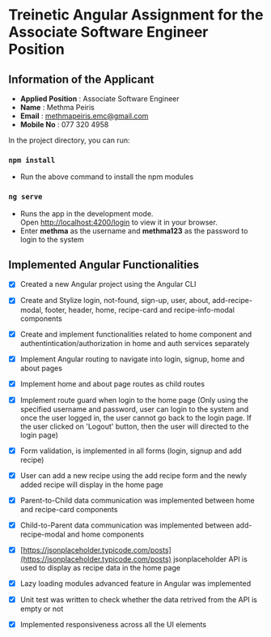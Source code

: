 # Treinetic Angular Assignment for the Associate Software Engineer Position

## Information of the Applicant
- **Applied Position** : Associate Software Engineer
 - **Name** : Methma Peiris
 - **Email** : methmapeiris.emc@gmail.com
 - **Mobile No** : 077 320 4958

In the project directory, you can run:

### `npm install`
- Run the above command to install the npm modules

### `ng serve`
- Runs the app in the development mode.\
Open [http://localhost:4200/login](http://localhost:4200/login) to view it in your browser.
- Enter **methma** as the username and **methma123** as the password to login to the system

## Implemented Angular Functionalities
- [x] Created a new Angular project using the Angular CLI
- [x] Create and Stylize login, not-found, sign-up, user, about, add-recipe-modal, footer, header, home, recipe-card and recipe-info-modal components
- [x] Create and implement functionalities related to home component and authentintication/authorization in home and auth services separately
- [x] Implement Angular routing to navigate into login, signup, home and about pages
- [x] Implement home and about page routes as child routes
- [x] Implement route guard when login to the home page (Only using the specified username and password, user can login to the system and once the user logged in, the user cannot go back to the login page. If the user clicked on 'Logout' button, then the user will directed to the login page)
- [x] Form validation, is implemented in all forms (login, signup and add recipe)
- [x] User can add a new recipe using the add recipe form and the newly added recipe will display in the home page
- [x] Parent-to-Child data communication was implemented between home and recipe-card components
- [x] Child-to-Parent data communication was implemented between add-recipe-modal and home components
- [x] [https://jsonplaceholder.typicode.com/posts](https://jsonplaceholder.typicode.com/posts) jsonplaceholder API is used to display as recipe data in the home page
- [x] Lazy loading modules advanced feature in Angular was implemented 
- [x] Unit test was written to check whether the data retrived from the API is empty or not
- [x] Implemented responsiveness across all the UI elements
 